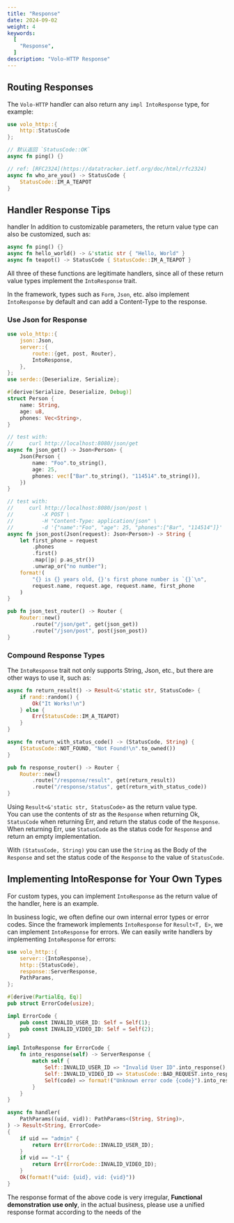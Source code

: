 ```yaml
---
title: "Response"
date: 2024-09-02
weight: 4
keywords:
  [
    "Response",
  ]
description: "Volo-HTTP Response"
---
```


## Routing Responses

The `Volo-HTTP` handler can also return any `impl IntoResponse` type, for example:

```rust
use volo_http::{
    http::StatusCode
};

// 默认返回 `StatusCode::OK`
async fn ping() {}

// ref: [RFC2324](https://datatracker.ietf.org/doc/html/rfc2324)
async fn who_are_you() -> StatusCode {
    StatusCode::IM_A_TEAPOT
}
```

## Handler Response Tips

handler In addition to customizable parameters, the return value type can also be customized, such as:

```rust
async fn ping() {}
async fn hello_world() -> &'static str { "Hello, World" }
async fn teapot() -> StatusCode { StatusCode::IM_A_TEAPOT }
```

All three of these functions are legitimate handlers, since all of these return value types implement the `IntoResponse` trait.

In the framework, types such as `Form`, `Json`, etc. also implement `IntoResponse` by default and can add a Content-Type to the response.

### Use Json for Response

```rust
use volo_http::{
    json::Json,
    server::{
        route::{get, post, Router},
        IntoResponse,
    },
};
use serde::{Deserialize, Serialize};

#[derive(Serialize, Deserialize, Debug)]
struct Person {
    name: String,
    age: u8,
    phones: Vec<String>,
}

// test with:
//     curl http://localhost:8080/json/get
async fn json_get() -> Json<Person> {
    Json(Person {
        name: "Foo".to_string(),
        age: 25,
        phones: vec!["Bar".to_string(), "114514".to_string()],
    })
}

// test with:
//     curl http://localhost:8080/json/post \
//         -X POST \
//         -H "Content-Type: application/json" \
//         -d '{"name":"Foo", "age": 25, "phones":["Bar", "114514"]}'
async fn json_post(Json(request): Json<Person>) -> String {
    let first_phone = request
        .phones
        .first()
        .map(|p| p.as_str())
        .unwrap_or("no number");
    format!(
        "{} is {} years old, {}'s first phone number is `{}`\n",
        request.name, request.age, request.name, first_phone
    )
}

pub fn json_test_router() -> Router {
    Router::new()
        .route("/json/get", get(json_get))
        .route("/json/post", post(json_post))
}
```

### Compound Response Types

The `IntoResponse` trait not only supports String, Json, etc., but there are other ways to use it, such as:

```rust
async fn return_result() -> Result<&'static str, StatusCode> {
    if rand::random() {
        Ok("It Works!\n")
    } else {
        Err(StatusCode::IM_A_TEAPOT)
    }
}

async fn return_with_status_code() -> (StatusCode, String) {
    (StatusCode::NOT_FOUND, "Not Found!\n".to_owned())
}

pub fn response_router() -> Router {
    Router::new()
        .route("/response/result", get(return_result))
        .route("/response/status", get(return_with_status_code))
}
```

Using `Result<&'static str, StatusCode>` as the return value type.  
You can use the contents of str as the `Response` when returning Ok, `StatusCode` when returning Err, and return the status code of the `Response`.
When returning Err, use `StatusCode` as the status code for `Response` and return an empty implementation.

With `(StatusCode, String)` you can use the `String` as the Body of the `Response` and set the status code of the `Response` to the value of `StatusCode`.

## Implementing IntoResponse for Your Own Types

For custom types, you can implement `IntoResponse` as the return value of the handler, here is an example.

In business logic, we often define our own internal error types or error codes.
Since the framework implements `IntoResponse` for `Result<T, E>`, we can implement `IntoResponse` for errors.
We can easily write handlers by implementing `IntoResponse` for errors:

```rust
use volo_http::{
    server::{IntoResponse},
    http::{StatusCode},
    response::ServerResponse,
    PathParams,
};

#[derive(PartialEq, Eq)]
pub struct ErrorCode(usize);

impl ErrorCode {
    pub const INVALID_USER_ID: Self = Self(1);
    pub const INVALID_VIDEO_ID: Self = Self(2);
}

impl IntoResponse for ErrorCode {
    fn into_response(self) -> ServerResponse {
        match self {
            Self::INVALID_USER_ID => "Invalid User ID".into_response(),
            Self::INVALID_VIDEO_ID => StatusCode::BAD_REQUEST.into_response(),
            Self(code) => format!("Unknown error code {code}").into_response()
        }
    }
}

async fn handler(
    PathParams((uid, vid)): PathParams<(String, String)>,
) -> Result<String, ErrorCode>
{
    if uid == "admin" {
        return Err(ErrorCode::INVALID_USER_ID);
    }
    if vid == "-1" {
        return Err(ErrorCode::INVALID_VIDEO_ID);
    }
    Ok(format!("uid: {uid}, vid: {vid}"))
}
```

The response format of the above code is very irregular, **Functional demonstration use only**, in the actual business, please use a unified response format according to the needs of the
